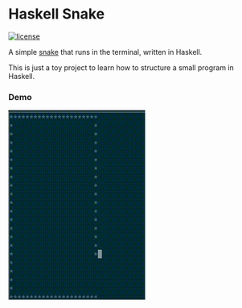 # Haskell Snake

[![license](http://www.wtfpl.net/wp-content/uploads/2012/12/wtfpl-badge-1.png)](https://github.com/jbweston/haskell-snake/blob/master/LICENSE)

A simple [snake](https://en.wikipedia.org/wiki/Snake_(video_game)) that
runs in the terminal, written in Haskell.

This is just a toy project to learn how to structure a small
program in Haskell.

### Demo
![demo](demo.gif)

